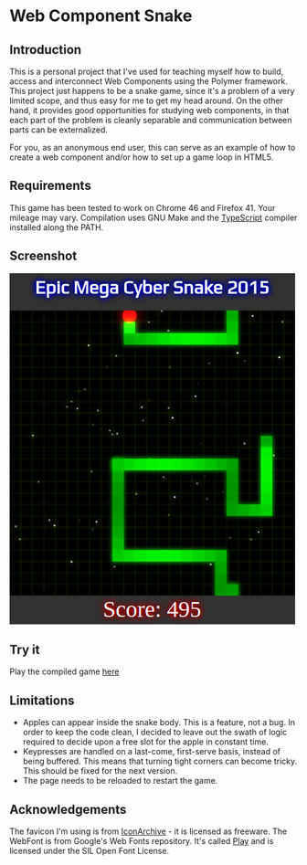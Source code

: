 # Web Component Snake

## Introduction

This is a personal project that I've used for teaching myself how to build, access and interconnect Web Components using the Polymer framework.
This project just happens to be a snake game, since it's a problem of a very limited scope, and thus easy for me to get my head around. On the other hand, it provides good opportunities for studying web components, in that each part of the problem is cleanly separable and communication between parts can be externalized.

For you, as an anonymous end user, this can serve as an example of how to create a web component and/or how to set up a game loop in HTML5.

## Requirements

This game has been tested to work on Chrome 46 and Firefox 41. Your mileage may vary.
Compilation uses GNU Make and the [TypeScript](http://www.typescriptlang.org/) compiler installed along the PATH.

## Screenshot

![screenshot](screenshot.jpg "Snake Game in Action")

## Try it

Play the compiled game [here](http://uncoolbens.org/snake2/)

## Limitations

- Apples can appear inside the snake body. This is a feature, not a bug. In order to keep the code clean, I decided to leave out the swath of logic required to decide upon a free slot for the apple in constant time.
- Keypresses are handled on a last-come, first-serve basis, instead of being buffered. This means that turning tight corners can become tricky. This should be fixed for the next version.
- The page needs to be reloaded to restart the game.

## Acknowledgements 

The favicon I'm using is from [IconArchive](http://www.iconarchive.com/show/animal-icons-by-martin-berube/snake-icon.html) - it is licensed as freeware.
The WebFont is from Google's Web Fonts repository. It's called [Play](https://www.google.com/fonts/specimen/Play) and is licensed under the SIL Open Font License.

